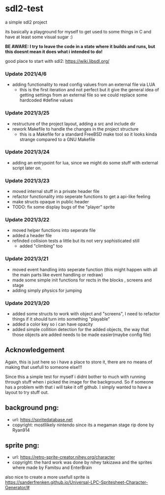 # sdl2-test

a simple sdl2 project

its basically a playground for myself to get used to some things in C and have at least some visual sugar :)

**BE AWARE: I try to leave the code in a state where it builds and runs, but this doesnt mean it does what i intended to do!**

good place to start with sdl2: https://wiki.libsdl.org/

### Update 2021/4/6

- adding functionality to read config values from an external file via LUA
  - this is the first iteration and not perfect but it give the general idea of getting settings from an external file so we could replace some hardcoded #define values 
### Update 2021/3/25

- restructure of the project layout, adding a src and include dir
- rework Makefile to handle the changes in the project structure
  - this is a Makefile for a standard FreeBSD make tool so it looks kinda strange
    compared to a GNU Makefile

### Update 2021/3/24

- adding an entrypoint for lua, since we might do some stuff with external script later on.

### Update 2021/3/23 

- moved internal stuff in a private header file 
- refactor functionality into seperate functions to get a api-like feeling 
- make structs opaque in public header
- TODO: fix some display bugs of the "player" sprite 

### Update 2021/3/22

 - moved helper functions into seperate file
 - added a header file
 - refinded collision tests a little but its not very sophisticated still
   - added "climbing" too
 
### Update 2021/3/21

 - moved event handling into seperate function (this might happen with all the main parts like event handling or redraw)
 - made some simple init functions for rects in the blocks , screens and stage
 - adding simply physics for jumping 
 
### Update 2021/3/20

 - added some structs to work with object and "screens", I need to refactor things if it should turn into something "playable"
 - added a color key so i can have opacity 
 - added simple collition detection for the added objects, the way that those objects are added needs to be made easier(maybe config file)


## Acknowledgement

Again, this is just here so i have a place to store it, there are no means of making that usefull to someone else!!!


Since this a simple test for myself i didnt bother to much with running through stuff when i picked the image for the background. So if someone has a problem with that i will take it off github. I simply wanted to have a layout to try stuff out. 

## background png: 
- url: https://spritedatabase.net
- copyright: mostllikely nintendo since its a megaman stage rip done by Ryan914 

## sprite png: 
- url: https://retro-sprite-creator.nihey.org/character 
- copyright: the hard work was done by nihey takizawa and the sprites where made by Famitsu and EnterBrain 

also nice to create a more usefull sprite is https://sanderfrenken.github.io/Universal-LPC-Spritesheet-Character-Generator/#



